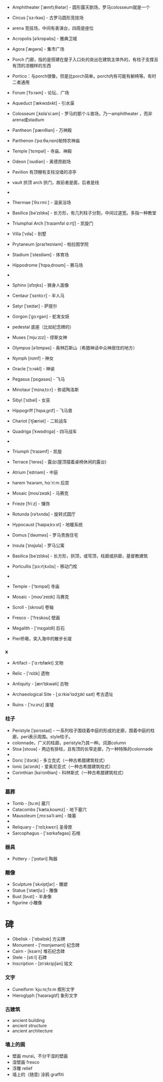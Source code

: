 - Amphitheater [ˈæmfɪˌθiətər] - 圆形露天剧场，罗马colosseum就是一个
- Circus [ˈsɜːrkəs] - 古罗马圆形竞技场
- arena 竞技场，中间有表演台，四周是座位
- Acropolis [əˈkrɒpəlɪs] - 雅典卫城
- Agora [ˈæɡərə] - 集市广场
- Porch 门廊，指的是搭建在屋子入口处的突出在建筑主体外的，有柱子支撑且有顶的凉棚样的东西
- Portico：与porch很像，但是比porch简单。porch内有可能有躺椅等。有时二者通用
- Forum [ˈfɔːrəm] - 论坛、广场
- Aqueduct [ˈækwɪdʌkt] - 引水渠
- Colosseum [ˌkɒləˈsiːəm] - 罗马的那个斗兽场，乃一amphitheater ，而非arena或stadium
- Pantheon [ˈpænθiən] - 万神殿
- Parthenon (ˈpɑːθəˌnɒn)帕特农神庙
- Temple [ˈtɛmpəl] - 寺庙、神殿
- Odeon [ˈoʊdiən] - 奥德昂剧场
- Pavilion 有顶棚有支柱没墙的凉亭
- vault 拱顶 arch 拱门，故前者是面，后者是线
-
- Thermae [ˈθɜːrmiː] - 温泉浴场
- Basilica [bəˈzɪlɪkə] - 长方形，有几列柱子分割，中间过道宽。多指一种教堂

- Triumphal Arch [ˈtraɪəmfəl ɑːrtʃ] - 凯旋门
- Villa [ˈvɪlə] - 别墅
- Prytaneum [praɪˈteɪniəm] - 柏拉图学院
- Stadium [ˈsteɪdiəm] - 体育场
- Hippodrome [ˈhɪpəˌdroʊm] - 赛马场
-
- Sphinx [sfɪŋks] - 狮身人面像
- Centaur [ˈsɛntɔːr] - 半人马
- Satyr [ˈseɪtər] - 萨提尔
- Gorgon [ˈɡɔːrɡən] - 蛇发女妖
- pedestal 底座（比如纪念碑的）

- Muses [ˈmjuːzɪz] - 缪斯女神
- Olympus [əˈlɪmpəs] - 奥林匹斯山（希腊神话中众神居住的地方） 
- Nymph [nɪmf] - 神女 
- Oracle [ˈɔːrəkl] - 神谕 
- Pegasus [ˈpɛɡəsəs] - 飞马
- Minotaur [ˈmɪnəˌtɔːr] - 弥诺陶洛斯
- Sibyl [ˈsɪbəl] - 女巫 
- Hippogriff [ˈhɪpəˌɡrɪf] - 飞马兽
- Chariot [ˈtʃæriət] - 二轮战车
- Quadriga [ˈkwɒdrɪɡə] - 四马战车
-
- Triumph [ˈtraɪəmf] - 凯旋
- Terrace [ˈterəs] - 露台(屋顶摆着桌椅休闲的露台)
- Atrium [ˈeɪtriəm] - 中庭
- harem ˈhɛərəm, hɑːˈriːm 后宫
- Mosaic [moʊˈzeɪɪk] - 马赛克
- Frieze [friːz] - 镶饰

- Rotunda [rəˈtʌndə] - 旋转式圆厅
- Hypocaust [ˈhaɪpəˌkɔːst] - 地暖系统
- Domus [ˈdəʊməs] - 罗马贵族住宅
- Insula [ˈɪnsjʊlə] - 罗马公寓
- Basilica [bəˈzɪlɪkə] - 长方形，拱顶，或穹顶，柱廊或拱廊，基督教建筑
- Portcullis [ˈpɔːrtˌkʌlɪs] - 移动门栓
-



- Temple - ['tɛmpəl] 寺庙
- Mosaic - [moʊ'zeɪɪk] 马赛克
- Scroll - [skroʊl] 卷轴
- Fresco - ['frɛskoʊ] 壁画
- Megalith - ['mɛɡəlɪθ] 巨石
- Pier桥墩，突入海中的散步长堤

### x
- Artifact - ['ɑːrtɪfækt] 文物
- Relic - ['rɛlɪk] 遗物
- Antiquity - [ænˈtɪkwəti] 古物

- Archaeological Site - [ˌɑːrkiə'lɑdʒɪkl saɪt] 考古遗址
- Ruins - ['ruːɪnz] 废墟

### 柱子
- Peristyle [ˈpɛrɪstaɪl] - 一系列柱子围绕着中庭的形成的走廊，围着中庭的柱廊，peri表示周围。style柱子。
- colonnade，广义的柱廊，peristyle乃其一种。词源column
- Stoa [stoʊə] - 两边有排柱，且有顶的长窄走廊，乃一种特殊的colonnade
-
- Doric [ˈdɔrɪk] - 多立克式（一种古希腊建筑柱式）
- Ionic [aɪˈɒnɪk] - 爱奥尼亚式（一种古希腊建筑柱式）
- Corinthian [kəˈrɪnθiən] - 科林斯式（一种古希腊建筑柱式）
- 
### 墓葬
- Tomb - [tuːm] 墓穴
- Catacombs [ˈkætəˌkoʊmz] - 地下墓穴
- Mausoleum [ˌmɔːsəˈliːəm] - 陵墓
- 
- Reliquary - ['rɛlɪˌkwɛri] 圣骨匣
- Sarcophagus - ['sɑrkəfəɡəs] 石棺

### 器具
- Pottery - ['pɑtəri] 陶器

### 雕像
- Sculpture [ˈskʌlptʃər] - 雕塑
- Statue [ˈstætʃuː] - 雕像
- Bust [bʌst] - 半身像
- figurine 小雕像

# 碑
- Obelisk - ['ɑbəlɪsk] 方尖碑
- Monument - ['mɑnjəmənt] 纪念碑
- Cairn - [kɛərn] 堆石纪念碑
- Stele - [stiːl] 石碑
- Inscription - [ɪnˈskrɪpʃən] 铭文
  
### 文字
- Cuneiform ˈkjuːnɪˌfɔːm 楔形文字
- Hieroglyph [ˈhaɪərəɡlɪf] 象形文字

### 古建筑
- ancient building
- ancient structure
- ancient architecture 

### 墙上的画
- 壁画 mural。不分干湿的壁画
- 湿壁画 fresco
- 浮雕 relief
- 墙上的（随意) 涂鸦 graffiti
